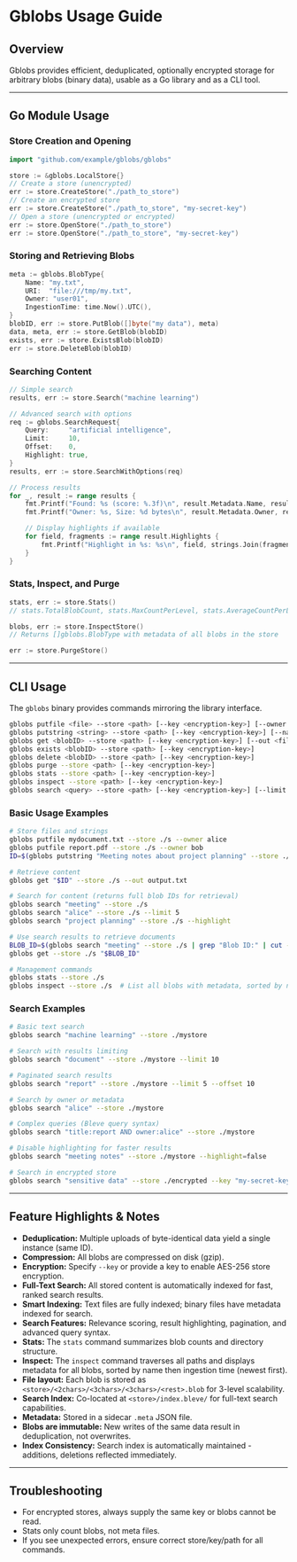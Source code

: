 # Gblobs Usage Guide

## Overview
Gblobs provides efficient, deduplicated, optionally encrypted storage for arbitrary blobs (binary data), usable as a Go library and as a CLI tool.

---

## Go Module Usage

### Store Creation and Opening
```go
import "github.com/example/gblobs/gblobs"

store := &gblobs.LocalStore{}
// Create a store (unencrypted)
err := store.CreateStore("./path_to_store")
// Create an encrypted store
err := store.CreateStore("./path_to_store", "my-secret-key")
// Open a store (unencrypted or encrypted)
err := store.OpenStore("./path_to_store")
err := store.OpenStore("./path_to_store", "my-secret-key")
```

### Storing and Retrieving Blobs
```go
meta := gblobs.BlobType{
    Name: "my.txt",
    URI:  "file:///tmp/my.txt",
    Owner: "user01",
    IngestionTime: time.Now().UTC(),
}
blobID, err := store.PutBlob([]byte("my data"), meta)
data, meta, err := store.GetBlob(blobID)
exists, err := store.ExistsBlob(blobID)
err := store.DeleteBlob(blobID)
```

### Searching Content
```go
// Simple search
results, err := store.Search("machine learning")

// Advanced search with options
req := gblobs.SearchRequest{
    Query:     "artificial intelligence",
    Limit:     10,
    Offset:    0,
    Highlight: true,
}
results, err := store.SearchWithOptions(req)

// Process results
for _, result := range results {
    fmt.Printf("Found: %s (score: %.3f)\n", result.Metadata.Name, result.Score)
    fmt.Printf("Owner: %s, Size: %d bytes\n", result.Metadata.Owner, result.Metadata.Length)

    // Display highlights if available
    for field, fragments := range result.Highlights {
        fmt.Printf("Highlight in %s: %s\n", field, strings.Join(fragments, " ... "))
    }
}
```

### Stats, Inspect, and Purge
```go
stats, err := store.Stats()
// stats.TotalBlobCount, stats.MaxCountPerLevel, stats.AverageCountPerLevel

blobs, err := store.InspectStore()
// Returns []gblobs.BlobType with metadata of all blobs in the store

err := store.PurgeStore()
```

---

## CLI Usage

The `gblobs` binary provides commands mirroring the library interface.

```sh
gblobs putfile <file> --store <path> [--key <encryption-key>] [--owner <str>]
gblobs putstring <string> --store <path> [--key <encryption-key>] [--name <name>] [--owner <str>]
gblobs get <blobID> --store <path> [--key <encryption-key>] [--out <file>]
gblobs exists <blobID> --store <path> [--key <encryption-key>]
gblobs delete <blobID> --store <path> [--key <encryption-key>]
gblobs purge --store <path> [--key <encryption-key>]
gblobs stats --store <path> [--key <encryption-key>]
gblobs inspect --store <path> [--key <encryption-key>]
gblobs search <query> --store <path> [--key <encryption-key>] [--limit <n>] [--offset <n>] [--highlight]
```

### Basic Usage Examples
```sh
# Store files and strings
gblobs putfile mydocument.txt --store ./s --owner alice
gblobs putfile report.pdf --store ./s --owner bob
ID=$(gblobs putstring "Meeting notes about project planning" --store ./s --name notes.txt --owner charlie)

# Retrieve content
gblobs get "$ID" --store ./s --out output.txt

# Search for content (returns full blob IDs for retrieval)
gblobs search "meeting" --store ./s
gblobs search "alice" --store ./s --limit 5
gblobs search "project planning" --store ./s --highlight

# Use search results to retrieve documents
BLOB_ID=$(gblobs search "meeting" --store ./s | grep "Blob ID:" | cut -d' ' -f3)
gblobs get --store ./s "$BLOB_ID"

# Management commands
gblobs stats --store ./s
gblobs inspect --store ./s  # List all blobs with metadata, sorted by name then ingestion time (newest first)
```

### Search Examples
```sh
# Basic text search
gblobs search "machine learning" --store ./mystore

# Search with results limiting
gblobs search "document" --store ./mystore --limit 10

# Paginated search results
gblobs search "report" --store ./mystore --limit 5 --offset 10

# Search by owner or metadata
gblobs search "alice" --store ./mystore

# Complex queries (Bleve query syntax)
gblobs search "title:report AND owner:alice" --store ./mystore

# Disable highlighting for faster results
gblobs search "meeting notes" --store ./mystore --highlight=false

# Search in encrypted store
gblobs search "sensitive data" --store ./encrypted --key "my-secret-key"
```

---

## Feature Highlights & Notes
- **Deduplication:** Multiple uploads of byte-identical data yield a single instance (same ID).
- **Compression:** All blobs are compressed on disk (gzip).
- **Encryption:** Specify `--key` or provide a key to enable AES-256 store encryption.
- **Full-Text Search:** All stored content is automatically indexed for fast, ranked search results.
- **Smart Indexing:** Text files are fully indexed; binary files have metadata indexed for search.
- **Search Features:** Relevance scoring, result highlighting, pagination, and advanced query syntax.
- **Stats:** The `stats` command summarizes blob counts and directory structure.
- **Inspect:** The `inspect` command traverses all paths and displays metadata for all blobs, sorted by name then ingestion time (newest first).
- **File layout:** Each blob is stored as `<store>/<2chars>/<3chars>/<3chars>/<rest>.blob` for 3-level scalability.
- **Search Index:** Co-located at `<store>/index.bleve/` for full-text search capabilities.
- **Metadata:** Stored in a sidecar `.meta` JSON file.
- **Blobs are immutable:** New writes of the same data result in deduplication, not overwrites.
- **Index Consistency:** Search index is automatically maintained - additions, deletions reflected immediately.

---

## Troubleshooting
- For encrypted stores, always supply the same key or blobs cannot be read.
- Stats only count blobs, not meta files.
- If you see unexpected errors, ensure correct store/key/path for all commands.

